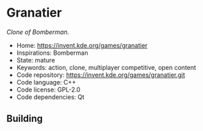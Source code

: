 # Granatier

_Clone of Bomberman._

- Home: https://invent.kde.org/games/granatier
- Inspirations: Bomberman
- State: mature
- Keywords: action, clone, multiplayer competitive, open content
- Code repository: https://invent.kde.org/games/granatier.git
- Code language: C++
- Code license: GPL-2.0
- Code dependencies: Qt

## Building
